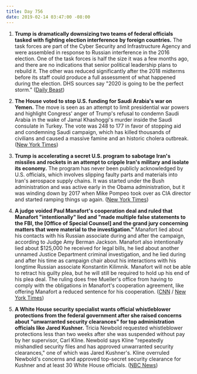 ```yaml
---
title: Day 756
date: 2019-02-14 03:47:00 -08:00
---
```


1. **Trump is dramatically downsizing two teams of federal officials tasked with fighting election interference by foreign countries.** The task forces are part of the Cyber Security and Infrastructure Agency and were assembled in response to Russian interference in the 2016 election. One of the task forces is half the size it was a few months ago, and there are no indications that senior political leadership plans to rebuild it. The other was reduced significantly after the 2018 midterms before its staff could produce a full assessment of what happened during the election. DHS sources say "2020 is going to be the perfect storm." ([Daily Beast](https://www.thedailybeast.com/trumps-dhs-guts-task-forces-protecting-elections-from-foreign-meddling))

2. **The House voted to stop U.S. funding for Saudi Arabia's war on Yemen.** The move is seen as an attempt to limit presidential war powers and highlight Congress' anger of Trump's refusal to condemn Saudi Arabia in the wake of Jamal Khashoggi's murder inside the Saudi consulate in Turkey. The vote was 248 to 177 in favor of stopping aid and condemning Saudi campaign, which has killed thousands of civilians and caused a massive famine and an historic cholera outbreak. ([New York Times](https://www.nytimes.com/2019/02/13/us/politics/yemen-war-saudi-arabia.html))

3. **Trump is accelerating a secret U.S. program to sabotage Iran's missiles and rockets in an attempt to cripple Iran's military and isolate its economy.** The program has never been publicly acknowledged by U.S. officials, which involves slipping faulty parts and materials into Iran's aerospace supply chains. It was started under the Bush administration and was active early in the Obama administration, but it was winding down by 2017 when Mike Pompeo took over as CIA director and started ramping things up again. ([New York Times](https://www.nytimes.com/2019/02/13/us/politics/iran-missile-launch-failures.html))

4. **A judge voided Paul Manafort's cooperation deal and ruled that Manafort "intentionally" lied and "made multiple false statements to the FBI, the \[Office of Special Counsel\] and the grand jury concerning matters that were material to the investigation."** Manafort lied about his contacts with his Russian associate during and after the campaign, according to Judge Amy Berman Jackson. Manafort also intentionally lied about $125,000 he received for legal bills, he lied about another unnamed Justice Department criminal investigation, and he lied during and after his time as campaign chair about his interactions with his longtime Russian associate Konstantin Kilimnik. Manafort will not be able to retract his guilty plea, but he will still be required to hold up his end of his plea deal. The ruling does free Mueller's office from having to comply with the obligations in Manafort's cooperation agreement, like offering Manafort a reduced sentence for his cooperation. ([CNN](https://www.cnn.com/2019/02/13/politics/paul-manafort-robert-mueller/index.html) / [New York Times](https://www.nytimes.com/2019/02/13/us/politics/manafort-mueller.html))

5. **A White House security specialist wants official whistleblower protections from the federal government after she raised concerns about "unwarranted security clearances" for top administration officials like Jared Kushner.** Tricia Newbold requested whistleblower protections less than two weeks after she was suspended without pay by her supervisor, Carl Kline. Newbold says Kline "repeatedly mishandled security files and has approved unwarranted security clearances," one of which was Jared Kushner's. Kline overruled Newbold's concerns and approved top-secret security clearance for Kushner and at least 30 White House officials. ([NBC News](https://www.nbcnews.com/politics/national-security/whistleblower-seeks-protection-after-sounding-alarm-over-white-house-security-n970586))